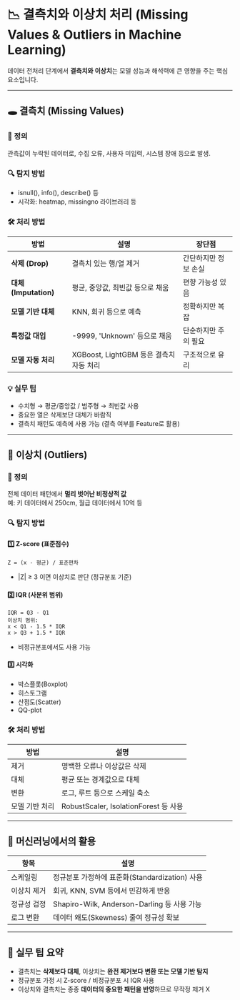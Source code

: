 # 📉 결측치와 이상치 처리 (Missing Values & Outliers in Machine Learning)

데이터 전처리 단계에서 **결측치와 이상치**는 모델 성능과 해석력에 큰 영향을 주는 핵심 요소입니다.

---

## 🕳️ 결측치 (Missing Values)

### 📌 정의  
관측값이 누락된 데이터로, 수집 오류, 사용자 미입력, 시스템 장애 등으로 발생.

### 🔍 탐지 방법
- isnull(), info(), describe() 등
- 시각화: heatmap, missingno 라이브러리 등

### 🛠️ 처리 방법

| 방법 | 설명 | 장단점 |
|------|------|--------|
| **삭제 (Drop)** | 결측치 있는 행/열 제거 | 간단하지만 정보 손실 |
| **대체 (Imputation)** | 평균, 중앙값, 최빈값 등으로 채움 | 편향 가능성 있음 |
| **모델 기반 대체** | KNN, 회귀 등으로 예측 | 정확하지만 복잡 |
| **특정값 대입** | -9999, 'Unknown' 등으로 채움 | 단순하지만 주의 필요 |
| **모델 자동 처리** | XGBoost, LightGBM 등은 결측치 자동 처리 | 구조적으로 유리 |

### 💡 실무 팁
- 수치형 → 평균/중앙값 / 범주형 → 최빈값 사용  
- 중요한 열은 삭제보단 대체가 바람직  
- 결측치 패턴도 예측에 사용 가능 (결측 여부를 Feature로 활용)

---

## 🚨 이상치 (Outliers)

### 📌 정의  
전체 데이터 패턴에서 **멀리 벗어난 비정상적 값**  
예: 키 데이터에서 250cm, 월급 데이터에서 10억 등

### 🔍 탐지 방법

#### 1️⃣ Z-score (표준점수)

    Z = (x - 평균) / 표준편차

- |Z| ≥ 3 이면 이상치로 판단 (정규분포 기준)

#### 2️⃣ IQR (사분위 범위)

    IQR = Q3 - Q1  
    이상치 범위:  
    x < Q1 - 1.5 * IQR  
    x > Q3 + 1.5 * IQR

- 비정규분포에서도 사용 가능

#### 3️⃣ 시각화
- 박스플롯(Boxplot)
- 히스토그램
- 산점도(Scatter)
- QQ-plot

### 🛠️ 처리 방법

| 방법 | 설명 |
|------|------|
| 제거 | 명백한 오류나 이상값은 삭제 |
| 대체 | 평균 또는 경계값으로 대체 |
| 변환 | 로그, 루트 등으로 스케일 축소 |
| 모델 기반 처리 | RobustScaler, IsolationForest 등 사용 |

---

## 🤖 머신러닝에서의 활용

| 항목 | 설명 |
|------|------|
| 스케일링 | 정규분포 가정하에 표준화(Standardization) 사용 |
| 이상치 제거 | 회귀, KNN, SVM 등에서 민감하게 반응 |
| 정규성 검정 | Shapiro-Wilk, Anderson-Darling 등 사용 가능 |
| 로그 변환 | 데이터 왜도(Skewness) 줄여 정규성 확보 |

---

## 🧠 실무 팁 요약

- 결측치는 **삭제보다 대체**, 이상치는 **완전 제거보다 변환 또는 모델 기반 탐지**
- 정규분포 가정 시 Z-score / 비정규분포 시 IQR 사용
- 이상치와 결측치는 종종 **데이터의 중요한 패턴을 반영**하므로 무작정 제거 X
